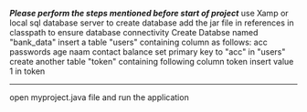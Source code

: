 ***Please perform the steps mentioned before start of project***
use Xamp or local sql database server to create database 
add the jar file in references in classpath to ensure database connectivity
Create Databse named "bank_data"
insert a table "users" containing column as follows:
acc
passwords
age
naam
contact
balance
set primary key to "acc" in "users"
create another table "token" containing following column
token
insert value 1 in token

******
open myproject.java file and run the application
